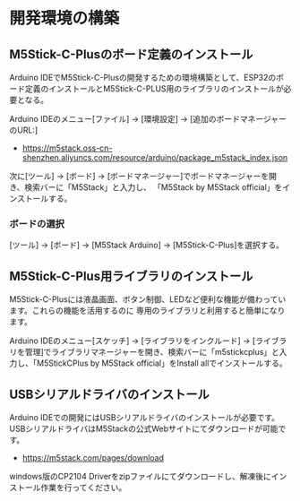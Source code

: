 # 開発環境の構築

## M5Stick-C-Plusのボード定義のインストール

Arduino IDEでM5Stick-C-Plusの開発するための環境構築として、ESP32のボード定義のインストールとM5Stick-C-PLUS用のライブラリのインストールが必要となる。

Arduino IDEのメニュー[ファイル] → [環境設定] → [追加のボードマネージャーのURL:]
* https://m5stack.oss-cn-shenzhen.aliyuncs.com/resource/arduino/package_m5stack_index.json

次に[ツール] → [ボード] → [ボードマネージャー]でボードマネージャーを開き、検索バーに「M5Stack」と入力し、
「M5Stack by M5Stack official」をインストールする。

### ボードの選択
[ツール] → [ボード] → [M5Stack Arduino] → [M5Stick-C-Plus]を選択する。

## M5Stick-C-Plus用ライブラリのインストール

M5Stick-C-Plusには液晶画面、ボタン制御、LEDなど便利な機能が備わっています。これらの機能を活用するのに
専用のライブラリと利用すると簡単になります。

Arduino IDEのメニュー[スケッチ] → [ライブラリをインクルード] → [ライブラリを管理]でライブラリマネージャーを開き、検索バーに「m5stickcplus」と入力し、「M5StickCPlus by M5Stack official」をInstall allでインストールする。

## USBシリアルドライバのインストール

Arduino IDEでの開発にはUSBシリアルドライバのインストールが必要です。USBシリアルドライバはM5Stackの公式Webサイトにてダウンロードが可能です。

* https://m5stack.com/pages/download

windows版のCP2104 Driverをzipファイルにてダウンロードし、解凍後にインストール作業を行ってください。